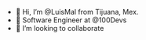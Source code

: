 - 👋 Hi, I’m @LuisMal from Tijuana, Mex.
- 👀 Software Engineer at @100Devs
- 💞️ I’m looking to collaborate 

<!---
AyWicho/AyWicho is a ✨ special ✨ repository because its `README.md` (this file) appears on your GitHub profile.
You can click the Preview link to take a look at your changes.
--->
